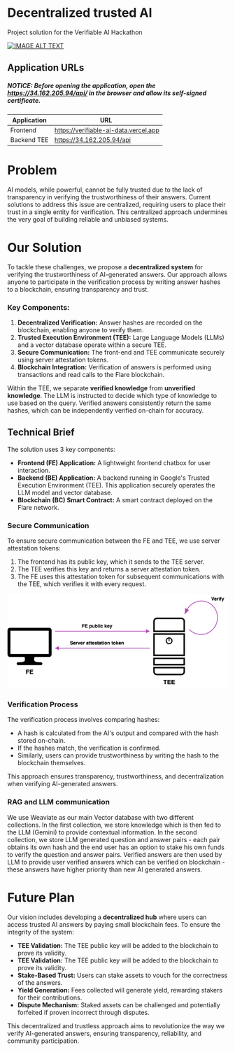 # Decentralized trusted AI

Project solution for the Verifiable AI Hackathon

[![IMAGE ALT TEXT](http://img.youtube.com/vi/Cevx1QfOmzE/0.jpg)](http://www.youtube.com/watch?v=Cevx1QfOmzE "Flare Verifiable AI Data Demo")

## Application URLs

##### NOTICE: Before opening the application, open the https://34.162.205.94/api/ in the browser and allow its self-signed certificate.

| Application | URL                                   |
| ----------- | ------------------------------------- |
| Frontend    | https://verifiable-ai-data.vercel.app |
| Backend TEE | https://34.162.205.94/api             |



# Problem
AI models, while powerful, cannot be fully trusted due to the lack of transparency in verifying the trustworthiness of their answers. Current solutions to address this issue are centralized, requiring users to place their trust in a single entity for verification. This centralized approach undermines the very goal of building reliable and unbiased systems.

# Our Solution
To tackle these challenges, we propose a **decentralized system** for verifying the trustworthiness of AI-generated answers. Our approach allows anyone to participate in the verification process by writing answer hashes to a blockchain, ensuring transparency and trust.

### Key Components:
1. **Decentralized Verification:** Answer hashes are recorded on the blockchain, enabling anyone to verify them.  
2. **Trusted Execution Environment (TEE):** Large Language Models (LLMs) and a vector database operate within a secure TEE.  
3. **Secure Communication:** The front-end and TEE communicate securely using server attestation tokens.  
4. **Blockchain Integration:** Verification of answers is performed using transactions and read calls to the Flare blockchain.

Within the TEE, we separate **verified knowledge** from **unverified knowledge**. The LLM is instructed to decide which type of knowledge to use based on the query. Verified answers consistently return the same hashes, which can be independently verified on-chain for accuracy.


## Technical Brief
The solution uses 3 key components:  
- **Frontend (FE) Application:** A lightweight frontend chatbox for user interaction.  
- **Backend (BE) Application:** A backend running in Google's Trusted Execution Environment (TEE). This application securely operates the LLM model and vector database.  
- **Blockchain (BC) Smart Contract:** A smart contract deployed on the Flare network.  

### Secure Communication
To ensure secure communication between the FE and TEE, we use server attestation tokens:  
1. The frontend has its public key, which it sends to the TEE server.  
2. The TEE verifies this key and returns a server attestation token.  
3. The FE uses this attestation token for subsequent communications with the TEE, which verifies it with every request.


![Communication](./communcation.png)


### Verification Process
The verification process involves comparing hashes:  
- A hash is calculated from the AI's output and compared with the hash stored on-chain.  
- If the hashes match, the verification is confirmed.  
- Similarly, users can provide trustworthiness by writing the hash to the blockchain themselves.

This approach ensures transparency, trustworthiness, and decentralization when verifying AI-generated answers.

 


### RAG and LLM communication

We use Weaviate as our main Vector database with two different collections. In the first collection, we store knowledge which is then fed to the LLM (Gemini) to provide contextual information. In the second collection, we store LLM generated question and answer pairs - each pair obtains its own hash and the end user has an option to stake his own funds to verify the question and answer pairs. Verified answers are then used by LLM to provide user verified answers which can be verified on blockchain - these answers have higher priority than new AI generated answers.


# Future Plan
Our vision includes developing a **decentralized hub** where users can access trusted AI answers by paying small blockchain fees. To ensure the integrity of the system:

- **TEE Validation:** The TEE public key will be added to the blockchain to prove its validity.  
- **TEE Validation:** The TEE public key will be added to the blockchain to prove its validity.
- **Stake-Based Trust:** Users can stake assets to vouch for the correctness of the answers.  
- **Yield Generation:** Fees collected will generate yield, rewarding stakers for their contributions.  
- **Dispute Mechanism:** Staked assets can be challenged and potentially forfeited if proven incorrect through disputes.

This decentralized and trustless approach aims to revolutionize the way we verify AI-generated answers, ensuring transparency, reliability, and community participation.
